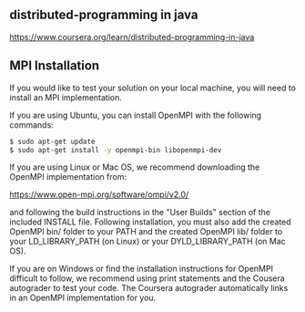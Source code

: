 distributed-programming in java 
--------------


https://www.coursera.org/learn/distributed-programming-in-java


MPI Installation
---------------------------

If you would like to test your solution on your local machine, you will need to install an MPI implementation.

If you are using Ubuntu, you can install OpenMPI with the following commands:


```bash
$ sudo apt-get update
$ sudo apt-get install -y openmpi-bin libopenmpi-dev
```

If you are using Linux or Mac OS, we recommend downloading the OpenMPI implementation from:

https://www.open-mpi.org/software/ompi/v2.0/

and following the build instructions in the "User Builds" section of the included INSTALL file. Following installation, you must also add the created OpenMPI bin/ folder to your PATH and the created OpenMPI lib/ folder to your LD_LIBRARY_PATH (on Linux) or your DYLD_LIBRARY_PATH (on Mac OS).

If you are on Windows or find the installation instructions for OpenMPI difficult to follow, we recommend using print statements and the Cousera autograder to test your code. The Coursera autograder automatically links in an OpenMPI implementation for you.
